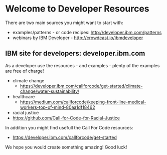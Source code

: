 # Welcome to Developer Resources

There are two main sources you might want to start with:
- examples/patterns - or code recipes: http://developer.ibm.com/patterns
- webinars by IBM Developer - http://crowdcast.io/ibmdeveloper

## IBM site for developers: developer.ibm.com
As a developer use the resources - and examples - plenty of the examples are free of charge!

- climate change
  - https://developer.ibm.com/callforcode/get-started/climate-change/water-sustainability/
- healthcare
  - https://medium.com/callforcode/keeping-front-line-medical-workers-top-of-mind-80aa1df18462
-  racial justice
  -  https://github.com/Call-for-Code-for-Racial-Justice

In addition you might find usefull the Call For Code resources:
 - https://developer.ibm.com/callforcode/get-started

We hope you would create something amazing! Good luck!
